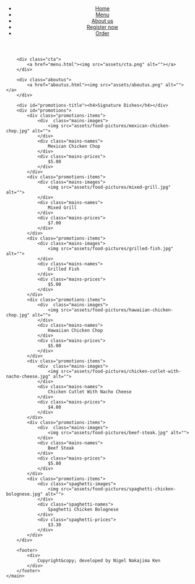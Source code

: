 <!DOCTYPE html>
<html lang="en">
<head>
    <meta charset="UTF-8">
    <meta name="viewport" content="width=device-width, initial-scale=1.0">
    <title>Homepage</title>
    <link rel="stylesheet" href="assets/css/style.css">
</head>
<body>
    <main>
        <header>
            <div class="logo">
            </div>
            <nav>
                <ul>
                    <li><a href="index.html">Home</a></li>
                    <li><a href="menu.html">Menu</a></li>
                    <li><a href="aboutus.html">About us</a></li>
                    <li><a href="register.html">Register now</a></li>
                    <li><a href="order.html">Order</a></li>
                </ul>
            </nav>
        </header>

        <div class="cta">
            <a href="menu.html"><img src="assets/cta.png" alt=""></a>
        </div>

        <div class="aboutus">
            <a href="aboutus.html"><img src="assets/aboutus.png" alt=""></a>
        </div>

        <div id="promotions-title"><h4>Signature Dishes</h4></div>
        <div id="promotions">
            <div class="promotions-items">
                <div  class="mains-images">
                    <img src="assets/food-pictures/mexican-chicken-chop.jpg" alt="">
                </div>
                <div class="mains-names">
                    Mexican Chicken Chop
                </div>
                <div class="mains-prices">
                    $5.00
                </div>
            </div>
            <div class="promotions-items">
                <div class="mains-images">
                    <img src="assets/food-pictures/mixed-grill.jpg" alt="">
                </div>
                <div class="mains-names">
                    Mixed Grill
                </div>
                <div class="mains-prices">
                    $7.00
                </div>
            </div>
            <div class="promotions-items">
                <div class="mains-images">
                    <img src="assets/food-pictures/grilled-fish.jpg" alt="">
                </div>
                <div class="mains-names">
                    Grilled Fish
                </div>
                <div class="mains-prices">
                    $5.00
                </div>
            </div>
            <div class="promotions-items">
                <div  class="mains-images">
                    <img src="assets/food-pictures/hawaiian-chicken-chop.jpg" alt="">
                </div>
                <div class="mains-names">
                    Hawaiian Chicken Chop
                </div>
                <div class="mains-prices">
                    $5.00
                </div>
            </div>
            <div class="promotions-items">
                <div  class="mains-images">
                    <img src="assets/food-pictures/chicken-cutlet-with-nacho-cheese.jpg" alt="">
                </div>
                <div class="mains-names">
                    Chicken Cutlet With Nacho Cheese
                </div>
                <div class="mains-prices">
                    $4.80
                </div>
            </div>
            <div class="promotions-items">
                <div  class="mains-images">
                    <img src="assets/food-pictures/beef-steak.jpg" alt="">
                </div>
                <div class="mains-names">
                    Beef Steak
                </div>
                <div class="mains-prices">
                    $5.80
                </div>
            </div>
            <div class="promotions-items">
                <div class="spaghetti-images">
                    <img src="assets/food-pictures/spaghetti-chicken-bolognese.jpg" alt="">
                </div>
                <div class="spaghetti-names">
                    Spaghetti Chicken Bolognese
                </div>
                <div class="spaghetti-prices">
                    $3.30
                </div>
            </div>
        </div>

        <footer>
            <div>
                Copyright&copy; developed by Nigel Nakajima Ken
            </div>
        </footer>
    </main>
</body>
</html>
